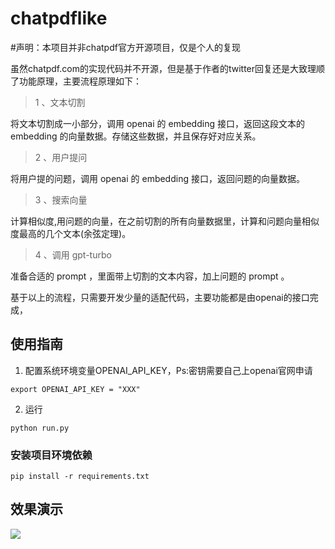 # chatpdflike
#声明：本项目并非chatpdf官方开源项目，仅是个人的复现

虽然chatpdf.com的实现代码并不开源，但是基于作者的twitter回复还是大致理顺了功能原理，主要流程原理如下：

> 1 、文本切割

将文本切割成一小部分，调用 openai 的 embedding 接口，返回这段文本的 embedding 的向量数据。存储这些数据，并且保存好对应关系。

> 2 、用户提问

将用户提的问题，调用 openai 的 embedding 接口，返回问题的向量数据。

> 3 、搜索向量

计算相似度,用问题的向量，在之前切割的所有向量数据里，计算和问题向量相似度最高的几个文本(余弦定理)。

> 4 、调用 gpt-turbo

准备合适的 prompt ，里面带上切割的文本内容，加上问题的 prompt 。


基于以上的流程，只需要开发少量的适配代码，主要功能都是由openai的接口完成，

## 使用指南
1. 配置系统环境变量OPENAI_API_KEY，Ps:密钥需要自己上openai官网申请
```
export OPENAI_API_KEY = "XXX"  
```
2. 运行
```
python run.py 
```

### 安装项目环境依赖
```
pip install -r requirements.txt
```
## 效果演示
![](https://github.com/Ulov888/chatpdflike/blob/main/gif.gif)
